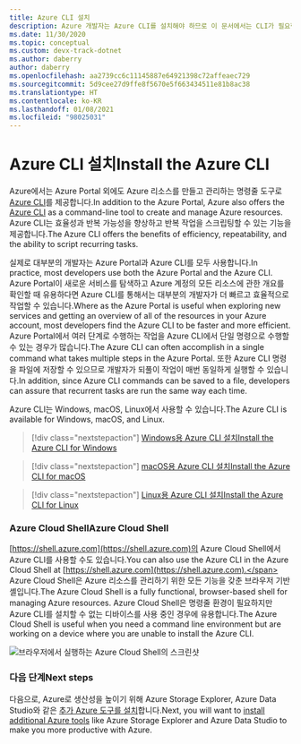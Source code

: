 ```yaml
---
title: Azure CLI 설치
description: Azure 개발자는 Azure CLI를 설치해야 하므로 이 문서에서는 CLI가 필요한 이유와 다운로드하여 설치할 수 있는 위치를 설명합니다.
ms.date: 11/30/2020
ms.topic: conceptual
ms.custom: devx-track-dotnet
ms.author: daberry
author: daberry
ms.openlocfilehash: aa2739cc6c11145887e64921398c72affeaec729
ms.sourcegitcommit: 5d9cee27d9ffe8f5670e5f663434511e81b8ac38
ms.translationtype: HT
ms.contentlocale: ko-KR
ms.lasthandoff: 01/08/2021
ms.locfileid: "98025031"
---
```

# <a name="install-the-azure-cli"></a><span data-ttu-id="00f05-103">Azure CLI 설치</span><span class="sxs-lookup"><span data-stu-id="00f05-103">Install the Azure CLI</span></span>

<span data-ttu-id="00f05-104">Azure에서는 Azure Portal 외에도 Azure 리소스를 만들고 관리하는 명령줄 도구로 [Azure CLI](/cli/azure/)를 제공합니다.</span><span class="sxs-lookup"><span data-stu-id="00f05-104">In addition to the Azure Portal, Azure also offers the [Azure CLI](/cli/azure/) as a command-line tool to create and manage Azure resources.</span></span> <span data-ttu-id="00f05-105">Azure CLI는 효율성과 반복 가능성을 향상하고 반복 작업을 스크립팅할 수 있는 기능을 제공합니다.</span><span class="sxs-lookup"><span data-stu-id="00f05-105">The Azure CLI offers the benefits of efficiency, repeatability, and the ability to script recurring tasks.</span></span>  

<span data-ttu-id="00f05-106">실제로 대부분의 개발자는 Azure Portal과 Azure CLI를 모두 사용합니다.</span><span class="sxs-lookup"><span data-stu-id="00f05-106">In practice, most developers use both the Azure Portal and the Azure CLI.</span></span> <span data-ttu-id="00f05-107">Azure Portal이 새로운 서비스를 탐색하고 Azure 계정의 모든 리소스에 관한 개요를 확인할 때 유용하다면 Azure CLI를 통해서는 대부분의 개발자가 더 빠르고 효율적으로 작업할 수 있습니다.</span><span class="sxs-lookup"><span data-stu-id="00f05-107">Where as the Azure Portal is useful when exploring new services and getting an overview of all of the resources in your Azure account, most developers find the Azure CLI to be faster and more efficient.</span></span>  <span data-ttu-id="00f05-108">Azure Portal에서 여러 단계로 수행하는 작업을 Azure CLI에서 단일 명령으로 수행할 수 있는 경우가 많습니다.</span><span class="sxs-lookup"><span data-stu-id="00f05-108">The Azure CLI can often accomplish in a single command what takes multiple steps in the Azure Portal.</span></span>  <span data-ttu-id="00f05-109">또한 Azure CLI 명령을 파일에 저장할 수 있으므로 개발자가 되풀이 작업이 매번 동일하게 실행할 수 있습니다.</span><span class="sxs-lookup"><span data-stu-id="00f05-109">In addition, since Azure CLI commands can be saved to a file, developers can assure that recurrent tasks are run the same way each time.</span></span>

<span data-ttu-id="00f05-110">Azure CLI는 Windows, macOS, Linux에서 사용할 수 있습니다.</span><span class="sxs-lookup"><span data-stu-id="00f05-110">The Azure CLI is available for Windows, macOS, and Linux.</span></span>

> [!div class="nextstepaction"]
> [<span data-ttu-id="00f05-111">Windows용 Azure CLI 설치</span><span class="sxs-lookup"><span data-stu-id="00f05-111">Install the Azure CLI for Windows</span></span>](/cli/azure/install-azure-cli-windows?tabs=azure-cli)

> [!div class="nextstepaction"]
> [<span data-ttu-id="00f05-112">macOS용 Azure CLI 설치</span><span class="sxs-lookup"><span data-stu-id="00f05-112">Install the Azure CLI for macOS</span></span>](/cli/azure/install-azure-cli-macos)

> [!div class="nextstepaction"]
> [<span data-ttu-id="00f05-113">Linux용 Azure CLI 설치</span><span class="sxs-lookup"><span data-stu-id="00f05-113">Install the Azure CLI for Linux</span></span>](/cli/azure/install-azure-cli-linux)

### <a name="azure-cloud-shell"></a><span data-ttu-id="00f05-114">Azure Cloud Shell</span><span class="sxs-lookup"><span data-stu-id="00f05-114">Azure Cloud Shell</span></span>

<span data-ttu-id="00f05-115">[https://shell.azure.com](https://shell.azure.com)의 Azure Cloud Shell에서 Azure CLI를 사용할 수도 있습니다.</span><span class="sxs-lookup"><span data-stu-id="00f05-115">You can also use the Azure CLI in the Azure Cloud Shell at [https://shell.azure.com](https://shell.azure.com).</span></span>  <span data-ttu-id="00f05-116">Azure Cloud Shell은 Azure 리소스를 관리하기 위한 모든 기능을 갖춘 브라우저 기반 셸입니다.</span><span class="sxs-lookup"><span data-stu-id="00f05-116">The Azure Cloud Shell is a fully functional, browser-based shell for managing Azure resources.</span></span>  <span data-ttu-id="00f05-117">Azure Cloud Shell은 명령줄 환경이 필요하지만 Azure CLI를 설치할 수 없는 디바이스를 사용 중인 경우에 유용합니다.</span><span class="sxs-lookup"><span data-stu-id="00f05-117">The Azure Cloud Shell is useful when you need a command line environment but are working on a device where you are unable to install the Azure CLI.</span></span>

![브라우저에서 실행하는 Azure Cloud Shell의 스크린샷](media/azure-cloud-shell.png)

### <a name="next-steps"></a><span data-ttu-id="00f05-119">다음 단계</span><span class="sxs-lookup"><span data-stu-id="00f05-119">Next steps</span></span>

<span data-ttu-id="00f05-120">다음으로, Azure로 생산성을 높이기 위해 Azure Storage Explorer, Azure Data Studio와 같은 [추가 Azure 도구를 설치](./azure-tools.md)합니다.</span><span class="sxs-lookup"><span data-stu-id="00f05-120">Next, you will want to [install additional Azure tools](./azure-tools.md) like Azure Storage Explorer and Azure Data Studio to make you more productive with Azure.</span></span>
